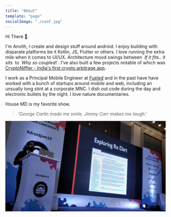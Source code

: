 ```yaml
---
title: "About"
template: "page"
socialImage: "./conf.jpg"
---
```


Hi There 🖖.

I'm Anvith, I create and design stuff around android. I enjoy building with disparate 
platforms be it Kotlin, JS, Flutter or others. I love running the extra mile when it comes
to UI/UX. Architecture mood swings between _<span class="quote">&nbsp;If it fits.. it sits&nbsp;</span>_ to _<span class="quote">&nbsp;Why so coupled!&nbsp;</span>_.
I've also built a few projects notable of which was [CryptoNiffler - India's first crypto arbitrage app](https://play.google.com/store/apps/details?id=com.bariski.cryptoniffler).


I work as a Principal Mobile Engineer at [Fueled](https://fueled.com) and in the past have have worked 
with a bunch of startups around mobile and web, including an unsually long stint at a 
corporate MNC. I dish out code during the day and electronic bullets by the night. I love
nature documentaries.

House MD is my favorite show. 


_<blockquote>'George Carlin made me smile, Jimmy Carr makes me laugh.'</blockquote>_



![Droidjam 2019 Talk](./conf.jpg)
